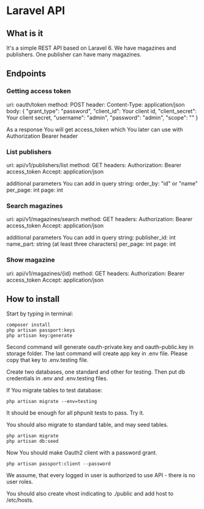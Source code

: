 # Laravel API

## What is it

It's a simple REST API based on Laravel 6. We have magazines and publishers.
One publisher can have many magazines.

## Endpoints

### Getting access token

uri: oauth/token
method: POST
header: Content-Type: application/json
body:
{
    "grant_type": "password",
    "client_id": Your client id,
    "client_secret": Your client secret,
    "username": "admin",
    "password": "admin",
    "scope": ""
}

As a response You will get access_token which You later can use with Authorization Bearer header

### List publishers

uri: api/v1/publishers/list
method: GET
headers:
    Authorization: Bearer access_token
    Accept: application/json

additional parameters You can add in query string:
order_by: "id" or "name"
per_page: int
page: int

### Search magazines

uri: api/v1/magazines/search
method: GET
headers:
    Authorization: Bearer access_token
    Accept: application/json

additional parameters You can add in query string:
publisher_id: int
name_part: string (at least three characters)
per_page: int
page: int

### Show magazine

uri: api/v1/magazines/{id}
method: GET
headers:
    Authorization: Bearer access_token
    Accept: application/json

## How to install

Start by typing in terminal:
```
composer install
php artisan passport:keys
php artisan key:generate
```
Second command will generate oauth-private.key and oauth-public.key in storage folder.
The last command will create app key in .env file. Please copy that key to .env.testing file.

Create two databases, one standard and other for testing.
Then put db credentials in .env and .env.testing files.

If You migrate tables to test database:
```
php artisan migrate --env=testing
```
It should be enough for all phpunit tests to pass. Try it.

You should also migrate to standard table, and may seed tables.
```
php artisan migrate
php artisan db:seed
```

Now You should make Oauth2 client with a password grant.
```
php artisan passport:client --password
```
We assume, that every logged in user is authorized to use API - there is no user roles.

You should also create vhost indicating to ./public and add host to /etc/hosts.
